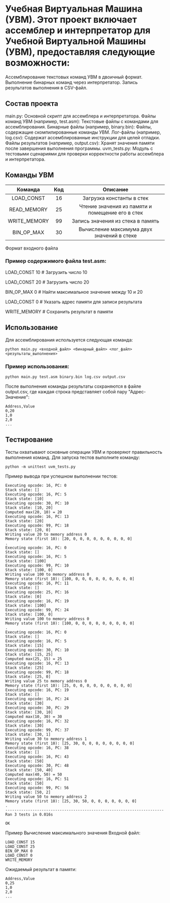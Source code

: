 # Учебная Виртуальная Машина (УВМ). Этот проект включает ассемблер и интерпретатор для Учебной Виртуальной Машины (УВМ), предоставляя следующие возможности:

  Ассемблирование текстовых команд УВМ в двоичный формат.
  Выполнение бинарных команд через интерпретатор.
  Запись результатов выполнения в CSV-файл.
## Состав проекта
main.py: Основной скрипт для ассемблера и интерпретатора.
Файлы команд УВМ (например, test.asm): Текстовые файлы с командами для ассемблирования.
Бинарные файлы (например, binary.bin): Файлы, содержащие скомпилированные команды УВМ.
Лог-файлы (например, log.csv): Содержат ассемблированные инструкции для целей отладки.
Файлы результатов (например, output.csv): Хранят значения памяти после завершения выполнения программы.
uvm_tests.py: Модуль с тестовыми сценариями для проверки корректности работы ассемблера и интерпретатора.
## Команды УВМ
Команда|Код|Описание
|:---:|:---:|:---:|
|LOAD_CONST|16|Загрузка константы в стек|
|READ_MEMORY|25|Чтение значения из памяти и помещение его в стек|
|WRITE_MEMORY|99|Запись значения из стека в память|
|BIN_OP_MAX|30|Вычисление максимума двух значений в стеке|

Формат входного файла

### Пример содержимого файла test.asm:


LOAD_CONST 10     # Загрузить число 10

LOAD_CONST 20     # Загрузить число 20

BIN_OP_MAX 0      # Найти максимальное значение между 10 и 20

LOAD_CONST 0      # Указать адрес памяти для записи результата

WRITE_MEMORY      # Сохранить результат в памяти

## Использование

Для ассемблирования используется следующая команда:


```python main.py <входной_файл> <бинарный_файл> <лог_файл> <результаты_выполнения>```

### Пример использования:


```python main.py test.asm binary.bin log.csv output.csv```

После выполнения команды результаты сохраняются в файле output.csv, где каждая строка представляет собой пару "Адрес-Значение":
```
Address,Value
0,20
1,0
2,0
...
```
## Тестирование
Тесты охватывают основные операции УВМ и проверяют правильность выполнения команд. Для запуска тестов выполните команду:


```python -m unittest uvm_tests.py```

Пример вывода при успешном выполнении тестов:

```
Executing opcode: 16, PC: 0
Stack state: []
Executing opcode: 16, PC: 5
Stack state: [10]
Executing opcode: 30, PC: 10
Stack state: [10, 20]
Computed max(20, 10) = 20
Executing opcode: 16, PC: 13
Stack state: [20]
Executing opcode: 99, PC: 18
Stack state: [20, 0]
Writing value 20 to memory address 0
Memory state (first 10): [20, 0, 0, 0, 0, 0, 0, 0, 0, 0]
.
Executing opcode: 16, PC: 0
Stack state: []
Executing opcode: 16, PC: 5
Stack state: [100]
Executing opcode: 99, PC: 10
Stack state: [100, 0]
Writing value 100 to memory address 0
Memory state (first 10): [100, 0, 0, 0, 0, 0, 0, 0, 0, 0]
Executing opcode: 16, PC: 11
Stack state: []
Executing opcode: 25, PC: 16
Stack state: [0]
Executing opcode: 16, PC: 19
Stack state: [100]
Executing opcode: 99, PC: 24
Stack state: [100, 0]
Writing value 100 to memory address 0
Memory state (first 10): [100, 0, 0, 0, 0, 0, 0, 0, 0, 0]
.
Executing opcode: 16, PC: 0
Stack state: []
Executing opcode: 16, PC: 5
Stack state: [15]
Executing opcode: 30, PC: 10
Stack state: [15, 25]
Computed max(25, 15) = 25
Executing opcode: 16, PC: 13
Stack state: [25]
Executing opcode: 99, PC: 18
Stack state: [25, 0]
Writing value 25 to memory address 0
Memory state (first 10): [25, 0, 0, 0, 0, 0, 0, 0, 0, 0]
Executing opcode: 16, PC: 19
Stack state: []
Executing opcode: 16, PC: 24
Stack state: [30]
Executing opcode: 30, PC: 29
Stack state: [30, 10]
Computed max(10, 30) = 30
Executing opcode: 16, PC: 32
Stack state: [30]
Executing opcode: 99, PC: 37
Stack state: [30, 1]
Writing value 30 to memory address 1
Memory state (first 10): [25, 30, 0, 0, 0, 0, 0, 0, 0, 0]
Executing opcode: 16, PC: 38
Stack state: []
Executing opcode: 16, PC: 43
Stack state: [50]
Executing opcode: 30, PC: 48
Stack state: [50, 40]
Computed max(40, 50) = 50
Executing opcode: 16, PC: 51
Stack state: [50]
Executing opcode: 99, PC: 56
Stack state: [50, 2]
Writing value 50 to memory address 2
Memory state (first 10): [25, 30, 50, 0, 0, 0, 0, 0, 0, 0]
.
----------------------------------------------------------------------
Ran 3 tests in 0.016s

OK
```
Пример Вычисление максимального значения
Входной файл:

```
LOAD_CONST 15
LOAD_CONST 25
BIN_OP_MAX 0
LOAD_CONST 0
WRITE_MEMORY
```

Ожидаемый результат в памяти:
```
Address,Value
0,25
1,0
2,0
...
```
